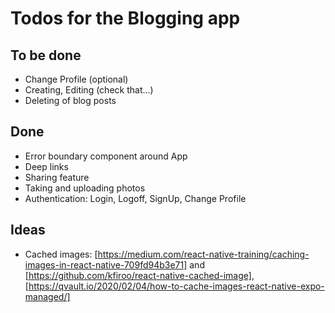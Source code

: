 # Todos for the Blogging app

## To be done

* Change Profile (optional)
* Creating, Editing (check that...)
* Deleting of blog posts

## Done

* Error boundary component around App
* Deep links
* Sharing feature
* Taking and uploading photos
* Authentication: Login, Logoff, SignUp, Change Profile

## Ideas

* Cached images: [https://medium.com/react-native-training/caching-images-in-react-native-709fd94b3e71] and [https://github.com/kfiroo/react-native-cached-image], [https://qvault.io/2020/02/04/how-to-cache-images-react-native-expo-managed/]